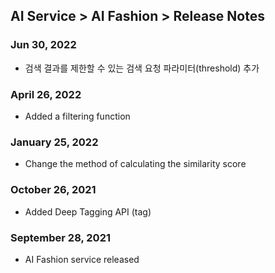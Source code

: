 ## AI Service > AI Fashion > Release Notes

### Jun 30, 2022
* 검색 결과를 제한할 수 있는 검색 요청 파라미터(threshold) 추가

### April 26, 2022
* Added a filtering function

### January 25, 2022
* Change the method of calculating the similarity score

### October 26, 2021
* Added Deep Tagging API (tag)

### September 28, 2021
* AI Fashion service released
